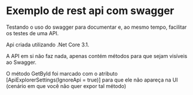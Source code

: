 # Exemplo de rest api com swagger

Testando o uso do swagger para documentar e, ao mesmo tempo, facilitar os testes de uma API.

Api criada utilizando .Net Core 3.1.

A API em si não faz nada, apenas contém métodos para que sejam visíveis ao Swagger.

O método GetById foi marcado com o atributo [ApiExplorerSettings(IgnoreApi = true)] para que ele não apareça na UI (cenário em que você não quer expor tal método)
